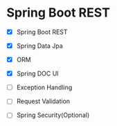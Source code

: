 # Spring Boot REST

-  [x] Spring Boot REST
-  [x] Spring Data Jpa
-  [x] ORM
-  [x] Spring DOC UI

-  [ ] Exception Handling
-  [ ] Request Validation
-  [ ] Spring Security(Optional)